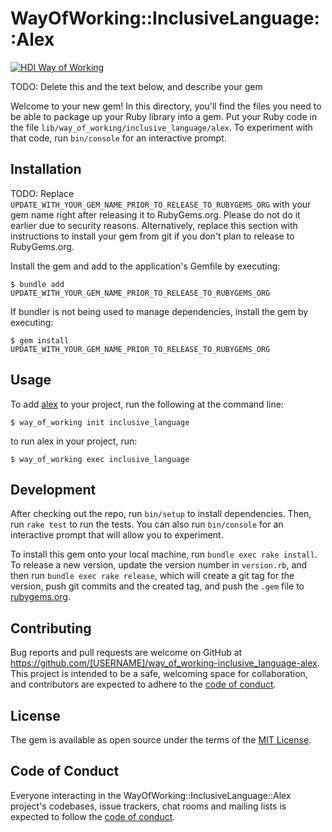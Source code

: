 # WayOfWorking::InclusiveLanguage::Alex

<!-- HDI Way of Working: Badge Holder Start -->
[![HDI Way of Working](https://img.shields.io/badge/HDI-Way%20of%20Working-8169e3?labelColor=000)](https://healthdatainsight.github.io/way_of_working/)
<!-- HDI Way of Working: Badge Holder End -->


TODO: Delete this and the text below, and describe your gem

Welcome to your new gem! In this directory, you'll find the files you need to be able to package up your Ruby library into a gem. Put your Ruby code in the file `lib/way_of_working/inclusive_language/alex`. To experiment with that code, run `bin/console` for an interactive prompt.

## Installation

TODO: Replace `UPDATE_WITH_YOUR_GEM_NAME_PRIOR_TO_RELEASE_TO_RUBYGEMS_ORG` with your gem name right after releasing it to RubyGems.org. Please do not do it earlier due to security reasons. Alternatively, replace this section with instructions to install your gem from git if you don't plan to release to RubyGems.org.

Install the gem and add to the application's Gemfile by executing:

    $ bundle add UPDATE_WITH_YOUR_GEM_NAME_PRIOR_TO_RELEASE_TO_RUBYGEMS_ORG

If bundler is not being used to manage dependencies, install the gem by executing:

    $ gem install UPDATE_WITH_YOUR_GEM_NAME_PRIOR_TO_RELEASE_TO_RUBYGEMS_ORG

## Usage

To add [alex](https://alexjs.com) to your project, run the following at the command line:

    $ way_of_working init inclusive_language

to run alex in your project, run:

    $ way_of_working exec inclusive_language

## Development

After checking out the repo, run `bin/setup` to install dependencies. Then, run `rake test` to run the tests. You can also run `bin/console` for an interactive prompt that will allow you to experiment.

To install this gem onto your local machine, run `bundle exec rake install`. To release a new version, update the version number in `version.rb`, and then run `bundle exec rake release`, which will create a git tag for the version, push git commits and the created tag, and push the `.gem` file to [rubygems.org](https://rubygems.org).

## Contributing

Bug reports and pull requests are welcome on GitHub at https://github.com/[USERNAME]/way_of_working-inclusive_language-alex. This project is intended to be a safe, welcoming space for collaboration, and contributors are expected to adhere to the [code of conduct](https://github.com/[USERNAME]/way_of_working-inclusive_language-alex/blob/main/CODE_OF_CONDUCT.md).

## License

The gem is available as open source under the terms of the [MIT License](https://opensource.org/licenses/MIT).

## Code of Conduct

Everyone interacting in the WayOfWorking::InclusiveLanguage::Alex project's codebases, issue trackers, chat rooms and mailing lists is expected to follow the [code of conduct](https://github.com/[USERNAME]/way_of_working-inclusive_language-alex/blob/main/CODE_OF_CONDUCT.md).
